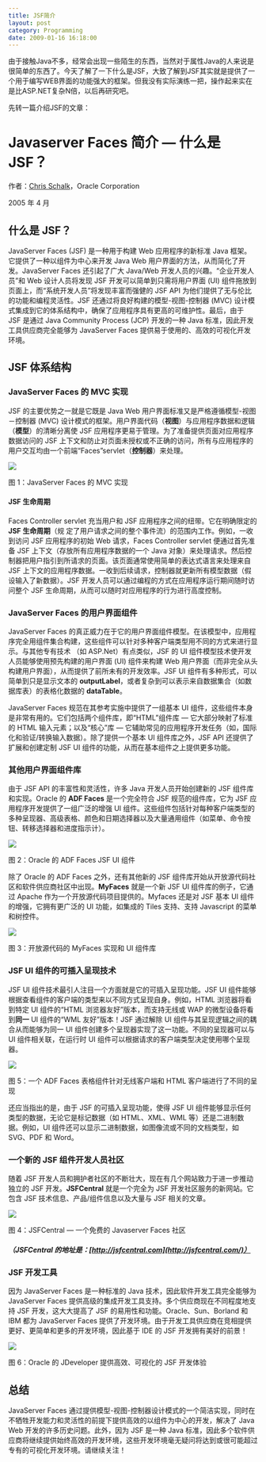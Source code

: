```yaml
---
title: JSF简介
layout: post
category: Programming
date: 2009-01-16 16:18:00
---
```


由于接触Java不多，经常会出现一些陌生的东西，当然对于属性Java的人来说是很简单的东西了。今天了解了一下什么是JSF，大致了解到JSF其实就是提供了一个用于编写WEB界面的功能强大的框架。但我没有实际演练一把，操作起来实在是比ASP.NET复杂N倍，以后再研究吧。

先转一篇介绍JSF的文章：

# Javaserver Faces 简介 — 什么是 JSF？

作者：[Chris Schalk](http://jroller.com/page/cschalk)，Oracle Corporation

2005 年 4 月

## 什么是 JSF？

 JavaServer Faces (JSF) 是一种用于构建 Web 应用程序的新标准 Java 框架。它提供了一种以组件为中心来开发 Java Web 用户界面的方法，从而简化了开发。JavaServer Faces 还引起了广大 Java/Web 开发人员的兴趣。&#8220;企业开发人员&#8221;和 Web 设计人员将发现 JSF 开发可以简单到只需将用户界面 (UI) 组件拖放到页面上，而&#8220;系统开发人员&#8221;将发现丰富而强健的 JSF API 为他们提供了无与伦比的功能和编程灵活性。JSF 还通过将良好构建的模型-视图-控制器 (MVC) 设计模式集成到它的体系结构中，确保了应用程序具有更高的可维护性。最后，由于 JSF 是通过 Java Community Process (JCP) 开发的一种 Java 标准，因此开发工具供应商完全能够为 JavaServer Faces 提供易于使用的、高效的可视化开发环境。

## JSF 体系结构

### JavaServer Faces 的 MVC 实现

 JSF 的主要优势之一就是它既是 Java Web 用户界面标准又是严格遵循模型-视图－控制器 (MVC) 设计模式的框架。用户界面代码（**视图**）与应用程序数据和逻辑（**模型**）的清晰分离使 JSF 应用程序更易于管理。为了准备提供页面对应用程序数据访问的 JSF 上下文和防止对页面未授权或不正确的访问，所有与应用程序的用户交互均由一个前端&#8220;Faces&#8221;servlet（**控制器**）来处理。 

![](http://www.oracle.com/technology/tech/java/newsletter/articles/introjsf/mvc.jpg)

图 1：JavaServer Faces 的 MVC 实现

#### JSF 生命周期

Faces Controller servlet 充当用户和 JSF 应用程序之间的纽带。它在明确限定的 **JSF 生命周期**（规 定了用户请求之间的整个事件流）的范围内工作。例如，一收到访问 JSF 应用程序的初始 Web 请求，Faces Controller servlet 便通过首先准备 JSF 上下文（存放所有应用程序数据的一个 Java 对象）来处理请求。然后控制器把用户指引到所请求的页面。该页面通常使用简单的表达式语言来处理来自 JSF 上下文的应用程序数据。一收到后续请求，控制器就更新所有模型数据（假设输入了新数据）。JSF 开发人员可以通过编程的方式在应用程序运行期间随时访问整个 JSF 生命周期，从而可以随时对应用程序的行为进行高度控制。

### JavaServer Faces 的用户界面组件

 JavaServer Faces 的真正威力在于它的用户界面组件模型。在该模型中，应用程序完全用组件集合构建，这些组件可以针对多种客户端类型用不同的方式来进行显示。与其他专有技术 （如 ASP.Net）有点类似，JSF 的 UI 组件模型技术使开发人员能够使用预先构建的用户界面 (UI) 组件来构建 Web 用户界面（而非完全从头构建用户界面），从而提供了前所未有的开发效率。JSF UI 组件有多种形式，可以简单到只是显示文本的 **outputLabel**，或者复杂到可以表示来自数据集合（如数据库表）的表格化数据的 **dataTable**。 

JavaServer Faces 规范在其参考实施中提供了一组基本 UI 组件，这些组件本身是非常有用的。它们包括两个组件库，即&#8220;HTML&#8221;组件库 — 它大部分映射了标准的 HTML 输入元素；以及&#8220;核心&#8221;库 — 它辅助常见的应用程序开发任务（如，国际化和验证/转换输入数据）。除了提供一个基本 UI 组件库之外，JSF API 还提供了扩展和创建定制 JSF UI 组件的功能，从而在基本组件之上提供更多功能。

### 其他用户界面组件库

由于 JSF API 的丰富性和灵活性，许多 Java 开发人员开始创建新的 JSF 组件库和实现。Oracle 的 **ADF Faces** 是一个完全符合 JSF 规范的组件库，它为 JSF 应用程序开发提供了一组广泛的增强 UI 组件。这些组件包括针对每种客户端类型的多种呈现器、高级表格、颜色和日期选择器以及大量通用组件（如菜单、命令按钮、转移选择器和进度指示计）。 

![](http://www.oracle.com/technology/tech/java/newsletter/articles/introjsf/UIcomps.jpg)

图 2：Oracle 的 ADF Faces JSF UI 组件

除了 Oracle 的 ADF Faces 之外，还有其他新的 JSF 组件库开始从开放源代码社区和软件供应商社区中出现。**MyFaces** 就是一个新 JSF UI 组件库的例子，它通过 Apache 作为一个开放源代码项目提供的。Myfaces 还是对 JSF 基本 UI 组件的增强，它拥有更广泛的 UI 功能，如集成的 Tiles 支持、支持 Javascript 的菜单和树控件。

![](http://www.oracle.com/technology/tech/java/newsletter/articles/introjsf/myfaces-sm.jpg)

图 3：开放源代码的 MyFaces 实现和 UI 组件库

### JSF UI 组件的可插入呈现技术

JSF UI 组件技术最引人注目一个方面就是它的可插入呈现功能。JSF UI 组件能够根据查看组件的客户端的类型来以不同方式呈现自身。例如，HTML 浏览器将看到特定 UI 组件的&#8220;HTML 浏览器友好&#8221;版本，而支持无线或 WAP 的微型设备将看到**同一** UI 组件的&#8220;WML 友好&#8221;版本！JSF 通过解除 UI 组件与其呈现逻辑之间的耦合从而能够为同一 UI 组件创建多个呈现器实现了这一功能。不同的呈现器可以与 UI 组件相关联，在运行时 UI 组件可以根据请求的客户端类型决定使用哪个呈现器。

![](http://www.oracle.com/technology/tech/java/newsletter/articles/introjsf/pluggable2.jpg)

图 5：一个 ADF Faces 表格组件针对无线客户端和 HTML 客户端进行了不同的呈现

还应当指出的是，由于 JSF 的可插入呈现功能，使得 JSF UI 组件能够显示任何类型的数据，无论它是标记数据（如 HTML、XML、WML 等）还是二进制数据。例如，UI 组件还可以显示二进制数据，如图像流或不同的文档类型，如 SVG、PDF 和 Word。

### 一个新的 JSF 组件开发人员社区

随着 JSF 开发人员和拥护者社区的不断壮大，现在有几个网站致力于进一步推动独立的 JSF 开发。**JSFCentral** 就是一个完全为 JSF 开发社区服务的新网站。它包含 JSF 技术信息、产品/组件信息以及大量与 JSF 相关的文章。 

![](http://www.oracle.com/technology/tech/java/newsletter/articles/introjsf/jsf_logo.gif)

图 4：JSFCentral — 一个免费的 Javaserver Faces 社区

##### （JSFCentral 的地址是：[http://jsfcentral.com](http://jsfcentral.com/)）

### JSF 开发工具

 因为 JavaServer Faces 是一种标准的 Java 技术，因此软件开发工具完全能够为 JavaServer Faces 提供高级的集成开发工具支持。多个供应商现在不同程度地支持 JSF 开发，这大大提高了 JSF 的易用性和功能。Oracle、Sun、Borland 和 IBM 都为 JavaServer Faces 提供了开发环境。由于开发工具供应商在竞相提供更好、更简单和更多的开发环境，因此基于 IDE 的 JSF 开发拥有美好的前景！

![](http://www.oracle.com/technology/tech/java/newsletter/articles/introjsf/JSF_IDE.jpg)

图 6：Oracle 的 JDeveloper 提供高效、可视化的 JSF 开发体验

## 总结

JavaServer Faces 通过提供模型-视图-控制器设计模式的一个简洁实现，同时在不牺牲开发能力和灵活性的前提下提供高效的以组件为中心的开发，解决了 Java Web 开发的许多历史问题。此外，因为 JSF 是一种 Java 标准，因此多个软件供应商将继续提供始终高效的开发环境，这些开发环境毫无疑问将达到或很可能超过专有的可视化开发环境。请继续关注！

 
